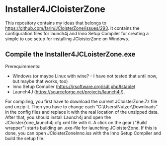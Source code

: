 # Installer4JCloisterZone

This repository contains my ideas that belongs to https://github.com/farin/JCloisterZone/issues/293.
It contains the configuration files for launch4j and Inno Setup Compiler for creating a simple to use setup for installing JCloisterZone on Windows.

## Compile the Installer4JCLoisterZone.exe

Prerequirements: 

 - Windows (or maybe Linux with wine? - I have not tested that until now, but maybe that works, too)
 - Inno Setup Compiler (https://jrsoftware.org/isdl.php#stable)
 - Launch4J (https://sourceforge.net/projects/launch4j/).

For compiling, you first have to download the current JCloisterZone.7z file and unzip it.
Then you have to change each "C:\Users\Nutzer\Downloads" in the config files and replace it with the real location of the unzipped data.
After that, you should install Launch4j and open the JCloisterZone_launch4j.cfg.xml file with it. A click on the gear ("Build wrapper") starts building an .exe-file for launching JCloisterZone.
If this is done, you can open JCloisterZoneInno.iss with the Inno Setup Compiler and build the setup file.
